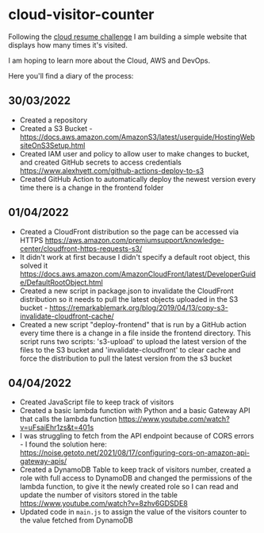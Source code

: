 # cloud-visitor-counter
Following the [cloud resume challenge](https://cloudresumechallenge.dev/docs/the-challenge/aws/) I am building a simple website that displays how many times it's visited. 

I am hoping to learn more about the Cloud, AWS and DevOps.

Here you'll find a diary of the process:

## 30/03/2022
- Created a repository
- Created a S3 Bucket - https://docs.aws.amazon.com/AmazonS3/latest/userguide/HostingWebsiteOnS3Setup.html
- Created IAM user and policy to allow user to make changes to bucket, and created GitHub secrets to access credentials https://www.alexhyett.com/github-actions-deploy-to-s3
- Created GitHub Action to automatically deploy the newest version every time there is a change in the frontend folder

## 01/04/2022
- Created a CloudFront distribution so the page can be accessed via HTTPS https://aws.amazon.com/premiumsupport/knowledge-center/cloudfront-https-requests-s3/
- It didn't work at first because I didn't specify a default root object, this solved it https://docs.aws.amazon.com/AmazonCloudFront/latest/DeveloperGuide/DefaultRootObject.html
- Created a new script in package.json to invalidate the CloudFront distribution so it needs to pull the latest objects uploaded in the S3 bucket - https://remarkablemark.org/blog/2019/04/13/copy-s3-invalidate-cloudfront-cache/
- Created a new script "deploy-frontend" that is run by a GitHub action every time there is a change in a file inside the frontend directory. This script runs two scripts: 's3-upload' to upload the latest version of the files to the S3 bucket and 'invalidate-cloudfront' to clear cache and force the distribution to pull the latest version from the s3 bucket

## 04/04/2022
- Created JavaScript file to keep track of visitors
- Created a basic lambda function with Python and a basic Gateway API that calls the lambda function https://www.youtube.com/watch?v=uFsaiEhr1zs&t=401s
- I was struggling to fetch from the API endpoint because of CORS errors - I found the solution here: https://noise.getoto.net/2021/08/17/configuring-cors-on-amazon-api-gateway-apis/
- Created a DynamoDB Table to keep track of visitors number, created a role with full access to DynamoDB and changed the permissions of the lambda function, to give it the newly created role so I can read and update the number of visitors stored in the table https://www.youtube.com/watch?v=8zhv6GDSDE8
- Updated code in `main.js` to assign the value of the visitors counter to the value fetched from DynamoDB
